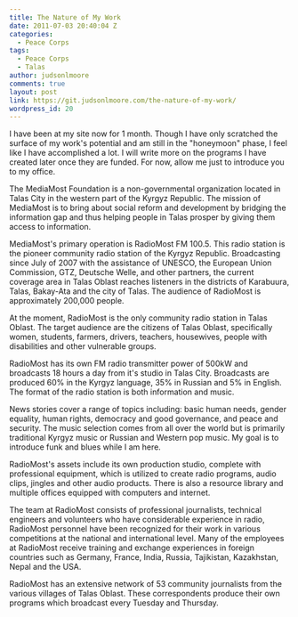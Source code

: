 ```yaml
---
title: The Nature of My Work
date: 2011-07-03 20:40:04 Z
categories:
  - Peace Corps
tags:
  - Peace Corps
  - Talas
author: judsonlmoore
comments: true
layout: post
link: https://git.judsonlmoore.com/the-nature-of-my-work/
wordpress_id: 20
---
```


I have been at my site now for 1 month. Though I have only scratched the surface of my work's potential and am still in the "honeymoon" phase, I feel like I have accomplished a lot. I will write more on the programs I have created later once they are funded. For now, allow me just to introduce you to my office.

The MediaMost Foundation is a non-governmental organization located in Talas City in the western part of the Kyrgyz Republic. The mission of MediaMost is to bring about social reform and development by bridging the information gap and thus helping people in Talas prosper by giving them access to information.

MediaMost's primary operation is RadioMost FM 100.5. This radio station is the pioneer community radio station of the Kyrgyz Republic. Broadcasting since July of 2007 with the assistance of UNESCO, the European Union Commission, GTZ, Deutsche Welle, and other partners, the current coverage
area in Talas Oblast reaches listeners in the districts of Karabuura, Talas, Bakay-Ata and the city of Talas. The audience of RadioMost is approximately 200,000 people.

At the moment, RadioMost is the only community radio station in Talas Oblast. The target audience are the citizens of Talas Oblast, specifically women, students, farmers, drivers, teachers, housewives, people with disabilities and other vulnerable groups.

RadioMost has its own FM radio transmitter power of 500kW and broadcasts 18 hours a day from it's studio in Talas City. Broadcasts are produced 60% in the Kyrgyz language, 35% in Russian and 5% in English. The format of the radio station is both information and music.

News stories cover a range of topics including: basic human needs, gender equality, human rights, democracy and good governance, and peace and security. The music selection comes from all over the world but is primarily traditional Kyrgyz music or Russian and Western pop music. My goal is to introduce funk and blues while I am here.

RadioMost's assets include its own production studio, complete with professional equipment, which is utilized to create radio programs, audio clips, jingles and other audio products. There is also a resource library and multiple offices equipped with computers and internet.

The team at RadioMost consists of professional journalists, technical engineers and volunteers who have considerable experience in radio, RadioMost personnel have been recognized for their work in various competitions at the national and international level. Many of the employees at RadioMost receive training and exchange experiences in foreign countries such as Germany, France, India, Russia, Tajikistan, Kazakhstan, Nepal and the USA.

RadioMost has an extensive network of 53 community journalists from the various villages of Talas Oblast. These correspondents produce their own programs which broadcast every Tuesday and Thursday.
